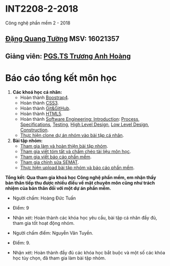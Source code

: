 ﻿# INT2208-2-2018
Công nghệ phần mềm 2 - 2018 

## [Đặng Quang Tường](https://github.com/vuvihi) MSV: 16021357
## Giảng viên: [PGS.TS Trương Anh Hoàng](http://www.uet.vnu.edu.vn/~hoangta/)

# Báo cáo tổng kết môn học

1. **Các khoá học cá nhân:**
	- Hoàn thành [Boostrap4](https://github.com/truonganhhoang/INT2208-2-2018/blob/master/DangQuangTuong/Boostrap4/complete.png).
	- Hoàn thành [CSS3](https://github.com/truonganhhoang/INT2208-2-2018/blob/master/DangQuangTuong/CSS3/Complete.png).
	- Hoàn thành [Git&GitHub](https://github.com/truonganhhoang/INT2208-2-2018/blob/master/DangQuangTuong/Git%26GitHub/Complete%20Git%26Github.jpg).
	- Hoàn thành [HTML5](https://github.com/truonganhhoang/INT2208-2-2018/blob/master/DangQuangTuong/HTML%205/Complete.jpg).
	- Hoàn thành [Software Engineering: Introduction](https://github.com/truonganhhoang/INT2208-2-2018/blob/master/DangQuangTuong/SoftEng/complete.png): [Process](https://github.com/truonganhhoang/INT2208-2-2018/blob/master/DangQuangTuong/process.png), [Specifications](https://github.com/truonganhhoang/INT2208-2-2018/blob/master/DangQuangTuong/specifications.png), [Testing](https://github.com/truonganhhoang/INT2208-2-2018/blob/master/DangQuangTuong/testing.png), [High Level Design](https://github.com/truonganhhoang/INT2208-2-2018/blob/master/DangQuangTuong/highleveldesign.png), [Low Level Design](https://github.com/truonganhhoang/INT2208-2-2018/blob/master/DangQuangTuong/lowleveldesign.png), [Construction](https://github.com/truonganhhoang/INT2208-2-2018/blob/master/DangQuangTuong/construction.png).
	- [Thực hiện clone dự án nhóm vào bài tập cá nhân](https://github.com/truonganhhoang/INT2208-2-2018/tree/master/DangQuangTuong/Demo).
2. **Bài tập nhóm:**
	- [Tham gia làm và hoàn thiện bài tập nhóm](https://github.com/truonganhhoang/INT2208-2-2018/tree/master/nhom-4T).
	- [Tham gia viết tóm tắt và chấm chéo tài liệu môn học](https://docs.google.com/document/d/1a4i_31R8WBUAnF91syr1FwBpKoAiTY6rEJt1xWjb74M/edit#heading=h.96he3yu1bnz4).
	- [Tham gia viết báo cáo phần mềm](https://docs.google.com/document/d/1Lh95iyfd_GO0_WQroUXx-cMFoXA_DFEgINa5PdJLaIo/edit?usp=sharing).
	- [Tham gia chỉnh sửa SEMAT](https://github.com/truonganhhoang/INT2208-2-2018/blob/master/nhom-4T/SEMAT.xlsx).
	- [Thực hiện upload bài tập nhóm và báo cáo phần mềm](https://github.com/vuvihi/INT2208-2-2018/tree/master/nhom-4T).

**Tổng kết: Qua tham gia khoá học Công nghệ phần mềm, em nhận thấy bản thân tiếp thu được nhiều điều về mặt chuyên môn cũng như trách nhiệm của bản thân đối với một dự án phần mềm.**


- Người chấm: Hoàng Đức Tuấn
- Điểm: 9
- Nhận xét: Hoàn thành các khóa học yêu cầu, bài tập cá nhân đầy đủ, tham gia tốt hoạt động nhóm.

- Người chấm điểm: Nguyễn Văn Tuyền.
- Điểm: 9.
- Nhận xét: Hoàn thành đầy đủ các khóa học bắt buộc và một số các khóa học tùy chọn, đã tham gia làm bài tập nhóm.
